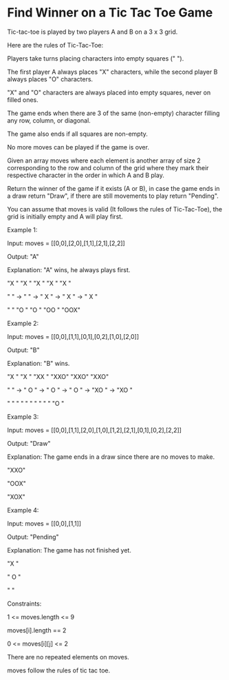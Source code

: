 # Find Winner on a Tic Tac Toe Game

Tic-tac-toe is played by two players A and B on a 3 x 3 grid.



Here are the rules of Tic-Tac-Toe:



Players take turns placing characters into empty squares (" ").

The first player A always places "X" characters, while the second player B always places "O" characters.

"X" and "O" characters are always placed into empty squares, never on filled ones.


The game ends when there are 3 of the same (non-empty) character filling any row, column, or diagonal.

The game also ends if all squares are non-empty.


No more moves can be played if the game is over.



Given an array moves where each element is another array of size 2 corresponding to the row and column of the grid where they mark their respective character in the order in which A and B play.




Return the winner of the game if it exists (A or B), in case the game ends in a draw return "Draw", if there are still movements to play return "Pending".



You can assume that moves is valid (It follows the rules of Tic-Tac-Toe), the grid is initially empty and A will play first.






Example 1:



Input: moves = [[0,0],[2,0],[1,1],[2,1],[2,2]]

Output: "A"

Explanation: "A" wins, he always plays first.

"X  "    "X  "    "X  "    "X  "    "X  "


"   " -> "   " -> " X " -> " X " -> " X "

"   "    "O  "    "O  "    "OO "    "OOX"

Example 2:



Input: moves = [[0,0],[1,1],[0,1],[0,2],[1,0],[2,0]]

Output: "B"

Explanation: "B" wins.

"X  "    "X  "    "XX "    "XXO"    "XXO"    "XXO"

"   " -> " O " -> " O " -> " O " -> "XO " -> "XO " 

"   "    "   "    "   "    "   "    "   "    "O  "

Example 3:


Input: moves = [[0,0],[1,1],[2,0],[1,0],[1,2],[2,1],[0,1],[0,2],[2,2]]

Output: "Draw"

Explanation: The game ends in a draw since there are no moves to make.

"XXO"

"OOX"

"XOX"

Example 4:


Input: moves = [[0,0],[1,1]]

Output: "Pending"

Explanation: The game has not finished yet.

"X  "

" O "


"   "





Constraints:

1 <= moves.length <= 9

moves[i].length == 2

0 <= moves[i][j] <= 2

There are no repeated elements on moves.

moves follow the rules of tic tac toe.
